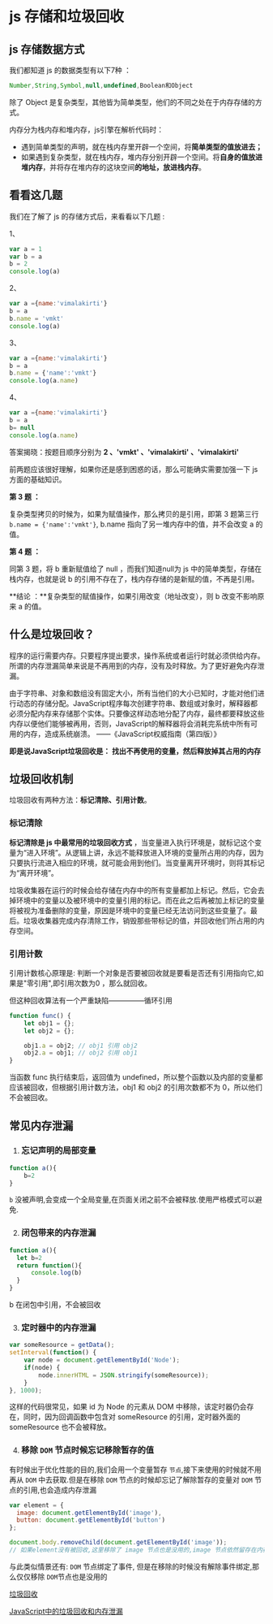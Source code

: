 # js 存储和垃圾回收

##  js 存储数据方式

我们都知道 js 的数据类型有以下7种 ：

```js 
Number,String,Symbol,null,undefined,Boolean和Object
```

除了 Object 是复杂类型，其他皆为简单类型，他们的不同之处在于内存存储的方式。

内存分为栈内存和堆内存，js引擎在解析代码时：

- 遇到简单类型的声明，就在栈内存里开辟一个空间，将**简单类型的值放进去；**
- 如果遇到复杂类型，就在栈内存，堆内存分别开辟一个空间。将**自身的值放进堆内存**，并将存在堆内存的这块空间**的地址，放进栈内存**。

## 看看这几题

我们在了解了 js 的存储方式后，来看看以下几题 :

1、

```js
var a = 1
var b = a
b = 2
console.log(a)
```

2、

```js
var a ={name:'vimalakirti'}
b = a
b.name = 'vmkt'
console.log(a)
```

3、

```js
var a ={name:'vimalakirti'}
b = a
b.name = {'name':'vmkt'}
console.log(a.name)
```

4、

```js
var a ={name:'vimalakirti'}
b = a
b= null
console.log(a.name)
```

答案揭晓：按题目顺序分别为  **2 、'vmkt' 、'vimalakirti' 、'vimalakirti'**

前两题应该很好理解，如果你还是感到困惑的话，那么可能确实需要加强一下 js 方面的基础知识。

**第 3 题 ：**

复杂类型拷贝的时候为，如果为赋值操作，那么拷贝的是引用，即第 3 题第三行 `b.name = {'name':'vmkt'}`, b.name 指向了另一堆内存中的值，并不会改变 a 的值。

**第 4 题 ：**

同第 3  题，将 b 重新赋值给了 null ，而我们知道null为 js 中的简单类型，存储在栈内存，也就是说 b 的引用不存在了，栈内存存储的是新赋的值，不再是引用。



**结论 ：**复杂类型的赋值操作，如果引用改变（地址改变），则 b 改变不影响原来 a 的值。

## 什么是垃圾回收？

程序的运行需要内存。只要程序提出要求，操作系统或者运行时就必须供给内存。所谓的内存泄漏简单来说是不再用到的内存，没有及时释放。为了更好避免内存泄漏。

由于字符串、对象和数组没有固定大小，所有当他们的大小已知时，才能对他们进行动态的存储分配。JavaScript程序每次创建字符串、数组或对象时，解释器都必须分配内存来存储那个实体。只要像这样动态地分配了内存，最终都要释放这些内存以便他们能够被再用，否则，JavaScript的解释器将会消耗完系统中所有可用的内存，造成系统崩溃。    ——《JavaScript权威指南（第四版）》

**即是说JavaScript垃圾回收是： 找出不再使用的变量，然后释放掉其占用的内存**

## 垃圾回收机制

垃圾回收有两种方法：**标记清除、引用计数**。

### 标记清除



**标记清除是 js 中最常用的垃圾回收方式** ，当变量进入执行环境是，就标记这个变量为“进入环境”。从逻辑上讲，永远不能释放进入环境的变量所占用的内存，因为只要执行流进入相应的环境，就可能会用到他们。当变量离开环境时，则将其标记为“离开环境”。

垃圾收集器在运行的时候会给存储在内存中的所有变量都加上标记。然后，它会去掉环境中的变量以及被环境中的变量引用的标记。而在此之后再被加上标记的变量将被视为准备删除的变量，原因是环境中的变量已经无法访问到这些变量了。最后。垃圾收集器完成内存清除工作，销毁那些带标记的值，并回收他们所占用的内存空间。

### 引用计数

引用计数核心原理是: 判断一个对象是否要被回收就是要看是否还有引用指向它,如果是"零引用",即引用次数为0 ，那么就回收。

但这种回收算法有一个严重缺陷—————循环引用

```js
function func() {
    let obj1 = {};
    let obj2 = {};

    obj1.a = obj2; // obj1 引用 obj2
    obj2.a = obj1; // obj2 引用 obj1
}

```

当函数 func 执行结束后，返回值为 undefined，所以整个函数以及内部的变量都应该被回收，但根据引用计数方法，obj1 和 obj2 的引用次数都不为 0，所以他们不会被回收。

## 常见内存泄漏

1. ### **忘记声明的局部变量**

```js
function a(){
    b=2
}

```

`b` 没被声明,会变成一个全局变量,在页面关闭之前不会被释放.使用严格模式可以避免.

2. ### **闭包带来的内存泄漏**

```js
function a(){
  let b=2
  return function(){
      console.log(b)
  }
}
```

b 在闭包中引用，不会被回收

3. ###  **定时器中的内存泄漏**

```js
var someResource = getData();
setInterval(function() {
    var node = document.getElementById('Node');
    if(node) {
        node.innerHTML = JSON.stringify(someResource));
    }
}, 1000);

```

这样的代码很常见，如果 id 为 Node 的元素从 DOM 中移除，该定时器仍会存在，同时，因为回调函数中包含对 someResource 的引用，定时器外面的 someResource 也不会被释放。

4. ### **移除 `DOM` 节点时候忘记移除暂存的值**

有时候出于优化性能的目的,我们会用一个变量暂存 `节点`,接下来使用的时候就不用再从 `DOM` 中去获取.但是在移除 `DOM` 节点的时候却忘记了解除暂存的变量对 `DOM` 节点的引用,也会造成内存泄漏

```js
var element = {
  image: document.getElementById('image'),
  button: document.getElementById('button')
};

document.body.removeChild(document.getElementById('image'));
// 如果element没有被回收,这里移除了 image 节点也是没用的,image 节点依然留存在内存中.

```

与此类似情景还有: `DOM` 节点绑定了事件, 但是在移除的时候没有解除事件绑定,那么仅仅移除 `DOM`节点也是没用的



[垃圾回收](https://juejin.im/post/5cb33660e51d456e811d2687)

[JavaScript中的垃圾回收和内存泄漏](https://juejin.im/post/5b4d421e5188251b200176a6)